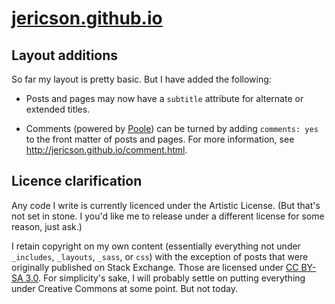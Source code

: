 # [jericson.github.io](http://jericson.github.io/)

## Layout additions

So far my layout is pretty basic. But I have added the following:

* Posts and pages may now have a `subtitle` attribute for alternate or
  extended titles.

* Comments (powered by [Poole](http://pooleapp.com/)) can be turned by
  adding `comments: yes` to the front matter of posts and
  pages. For more information, see <http://jericson.github.io/comment.html>.

## Licence clarification

Any code I write is currently licenced under the Artistic
License. (But that's not set in stone. I you'd like me to release
under a different license for some reason, just ask.)

I retain copyright on my own content (essentially everything not under
`_includes`, `_layouts`, `_sass`, or `css`) with the exception of
posts that were originally published on Stack Exchange. Those are
licensed under
[CC BY-SA 3.0](http://creativecommons.org/licenses/by-sa/3.0/). For
simplicity's sake, I will probably settle on putting everything under
Creative Commons at some point. But not today.


<!--  LocalWords:  css sa LocalWords html
 -->
